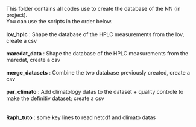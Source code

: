 This folder contains all codes use to create the database of the NN (in project).<br> 
You can use the scripts in the order below.
<br><br>
**lov_hplc** : Shape the database of the HPLC measurements from the lov, create a csv<br><br>
**maredat_data** : Shape the database of the HPLC measurements from the maredat, create a csv<br><br>
**merge_datasets** : Combine the two database previously created, create a csv<br><br>
**par_climato** : Add climatology datas to the dataset + quality controle to make the definitiv dataset; create a csv <br>
<br><br>
**Raph_tuto** : some key lines to read netcdf and climato datas

